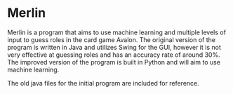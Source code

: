 # Merlin
Merlin is a program that aims to use machine learning and multiple levels of input to guess roles in the card game Avalon.
The original version of the program is written in Java and utilizes Swing for the GUI, however it is not very effective at guessing roles and has an accuracy rate of around 30%. The improved version of the program is built in Python and will aim to use machine learning.


The old java files for the initial program are included for reference.
